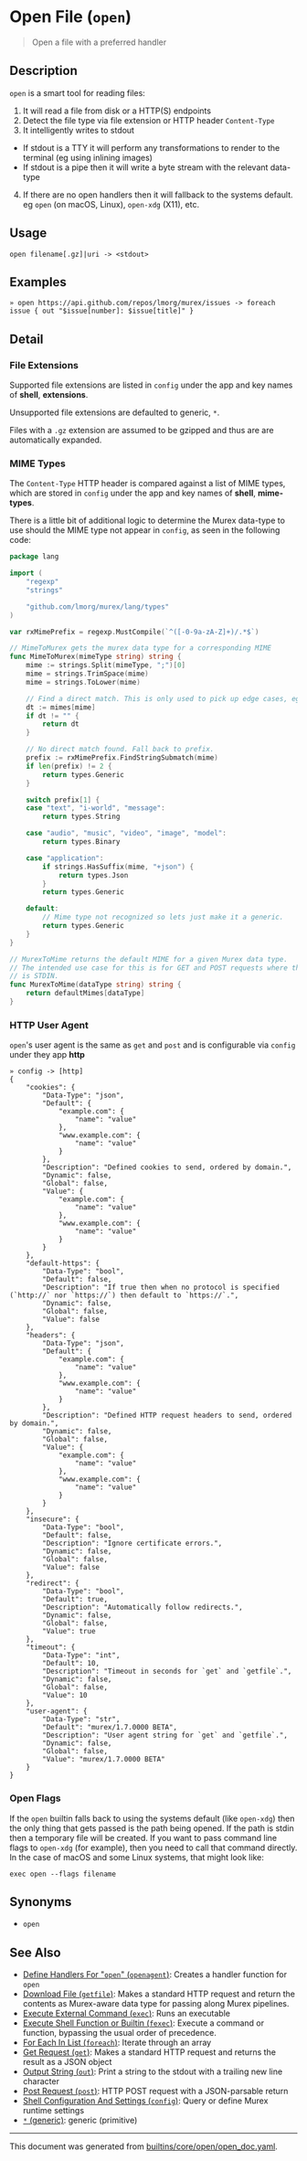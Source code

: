 # Open File (`open`)

> Open a file with a preferred handler

## Description

`open` is a smart tool for reading files:

1. It will read a file from disk or a HTTP(S) endpoints
2. Detect the file type via file extension or HTTP header `Content-Type`
3. It intelligently writes to stdout
  - If stdout is a TTY it will perform any transformations to render to the
    terminal (eg using inlining images)
  - If stdout is a pipe then it will write a byte stream with the relevant
    data-type
4. If there are no open handlers then it will fallback to the systems default.
   eg `open` (on macOS, Linux), `open-xdg` (X11), etc.

## Usage

```
open filename[.gz]|uri -> <stdout>
```

## Examples

```
» open https://api.github.com/repos/lmorg/murex/issues -> foreach issue { out "$issue[number]: $issue[title]" }
```

## Detail

### File Extensions

Supported file extensions are listed in `config` under the app and key names of
**shell**, **extensions**.

Unsupported file extensions are defaulted to generic, `*`.

Files with a `.gz` extension are assumed to be gzipped and thus are are
automatically expanded.

### MIME Types

The `Content-Type` HTTP header is compared against a list of MIME types, which
are stored in `config` under the app and key names of **shell**, **mime-types**.

There is a little bit of additional logic to determine the Murex data-type to
use should the MIME type not appear in `config`, as seen in the following code:

```go
package lang

import (
	"regexp"
	"strings"

	"github.com/lmorg/murex/lang/types"
)

var rxMimePrefix = regexp.MustCompile(`^([-0-9a-zA-Z]+)/.*$`)

// MimeToMurex gets the murex data type for a corresponding MIME
func MimeToMurex(mimeType string) string {
	mime := strings.Split(mimeType, ";")[0]
	mime = strings.TrimSpace(mime)
	mime = strings.ToLower(mime)

	// Find a direct match. This is only used to pick up edge cases, eg text files used as images.
	dt := mimes[mime]
	if dt != "" {
		return dt
	}

	// No direct match found. Fall back to prefix.
	prefix := rxMimePrefix.FindStringSubmatch(mime)
	if len(prefix) != 2 {
		return types.Generic
	}

	switch prefix[1] {
	case "text", "i-world", "message":
		return types.String

	case "audio", "music", "video", "image", "model":
		return types.Binary

	case "application":
		if strings.HasSuffix(mime, "+json") {
			return types.Json
		}
		return types.Generic

	default:
		// Mime type not recognized so lets just make it a generic.
		return types.Generic
	}
}

// MurexToMime returns the default MIME for a given Murex data type.
// The intended use case for this is for GET and POST requests where the body
// is STDIN.
func MurexToMime(dataType string) string {
	return defaultMimes[dataType]
}
```

### HTTP User Agent

`open`'s user agent is the same as `get` and `post` and is configurable via
`config` under they app **http**

```
» config -> [http]
{
    "cookies": {
        "Data-Type": "json",
        "Default": {
            "example.com": {
                "name": "value"
            },
            "www.example.com": {
                "name": "value"
            }
        },
        "Description": "Defined cookies to send, ordered by domain.",
        "Dynamic": false,
        "Global": false,
        "Value": {
            "example.com": {
                "name": "value"
            },
            "www.example.com": {
                "name": "value"
            }
        }
    },
    "default-https": {
        "Data-Type": "bool",
        "Default": false,
        "Description": "If true then when no protocol is specified (`http://` nor `https://`) then default to `https://`.",
        "Dynamic": false,
        "Global": false,
        "Value": false
    },
    "headers": {
        "Data-Type": "json",
        "Default": {
            "example.com": {
                "name": "value"
            },
            "www.example.com": {
                "name": "value"
            }
        },
        "Description": "Defined HTTP request headers to send, ordered by domain.",
        "Dynamic": false,
        "Global": false,
        "Value": {
            "example.com": {
                "name": "value"
            },
            "www.example.com": {
                "name": "value"
            }
        }
    },
    "insecure": {
        "Data-Type": "bool",
        "Default": false,
        "Description": "Ignore certificate errors.",
        "Dynamic": false,
        "Global": false,
        "Value": false
    },
    "redirect": {
        "Data-Type": "bool",
        "Default": true,
        "Description": "Automatically follow redirects.",
        "Dynamic": false,
        "Global": false,
        "Value": true
    },
    "timeout": {
        "Data-Type": "int",
        "Default": 10,
        "Description": "Timeout in seconds for `get` and `getfile`.",
        "Dynamic": false,
        "Global": false,
        "Value": 10
    },
    "user-agent": {
        "Data-Type": "str",
        "Default": "murex/1.7.0000 BETA",
        "Description": "User agent string for `get` and `getfile`.",
        "Dynamic": false,
        "Global": false,
        "Value": "murex/1.7.0000 BETA"
    }
}
```

### Open Flags

If the `open` builtin falls back to using the systems default (like `open-xdg`)
then the only thing that gets passed is the path being opened. If the path is
stdin then a temporary file will be created. If you want to pass command line
flags to `open-xdg` (for example), then you need to call that command directly.
In the case of macOS and some Linux systems, that might look like:

```
exec open --flags filename
```

## Synonyms

* `open`


## See Also

* [Define Handlers For "`open`" (`openagent`)](../commands/openagent.md):
  Creates a handler function for `open`
* [Download File (`getfile`)](../commands/getfile.md):
  Makes a standard HTTP request and return the contents as Murex-aware data type for passing along Murex pipelines.
* [Execute External Command (`exec`)](../commands/exec.md):
  Runs an executable
* [Execute Shell Function or Builtin (`fexec`)](../commands/fexec.md):
  Execute a command or function, bypassing the usual order of precedence.
* [For Each In List (`foreach`)](../commands/foreach.md):
  Iterate through an array
* [Get Request (`get`)](../commands/get.md):
  Makes a standard HTTP request and returns the result as a JSON object
* [Output String (`out`)](../commands/out.md):
  Print a string to the stdout with a trailing new line character
* [Post Request (`post`)](../commands/post.md):
  HTTP POST request with a JSON-parsable return
* [Shell Configuration And Settings (`config`)](../commands/config.md):
  Query or define Murex runtime settings
* [`*` (generic)](../types/generic.md):
  generic (primitive)

<hr/>

This document was generated from [builtins/core/open/open_doc.yaml](https://github.com/lmorg/murex/blob/master/builtins/core/open/open_doc.yaml).